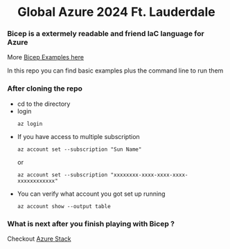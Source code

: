 <h1 style="text-align: center;">Global Azure 2024 Ft. Lauderdale</h1>

### Bicep is a extermely readable and friend IaC language for Azure
More [Bicep Examples here](https://github.com/Azure/azure-docs-bicep-samples)

In this repo you can find basic examples plus the command line to run them

### After cloning the repo
- cd to the directory
- login
    ```
    az login
    ```
- If you have access to multiple subscription
    ```
    az account set --subscription "Sun Name"
    ```
    or
    ```
    az account set --subscription "xxxxxxxx-xxxx-xxxx-xxxx-xxxxxxxxxxxx"
    ```
- You can verify what account you got set up running
    ```
    az account show --output table
    ```

### What is next after you finish playing with Bicep ?
Checkout [Azure Stack](https://learn.microsoft.com/en-us/training/modules/intro-to-azure-stack/)